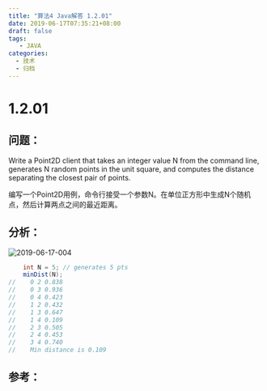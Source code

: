 ```yaml
---
title: "算法4 Java解答 1.2.01"
date: 2019-06-17T07:35:21+08:00
draft: false
tags:
   - JAVA
categories:
  - 技术
  - 归档
---
```



# 1.2.01

## 问题：

Write a Point2D client that takes an integer value N from the command line, generates N random points in the unit square, and computes the distance separating the closest pair of points.

编写一个Point2D用例，命令行接受一个参数N。在单位正方形中生成N个随机点，然后计算两点之间的最近距离。

## 分析：

![2019-06-17-004](https://gitee.com/gdhu/prvpic/raw/master/2019-06-17-004.jpg)

```java
    int N = 5; // generates 5 pts
    minDist(N);
//    0 2 0.838
//    0 3 0.936
//    0 4 0.423
//    1 2 0.432
//    1 3 0.647
//    1 4 0.109
//    2 3 0.505
//    2 4 0.453
//    3 4 0.740
//    Min distance is 0.109
```

## 参考：


